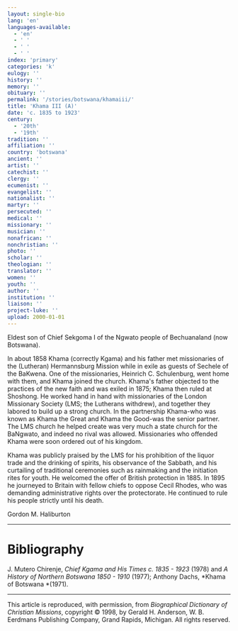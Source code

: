 ```yaml
---
layout: single-bio
lang: 'en'
languages-available:
  - 'en'
  - ' '
  - ' '
  - ' '
index: 'primary'
categories: 'k'
eulogy: ''
history: ''
memory: ''
obituary: ''
permalink: '/stories/botswana/khamaiii/'
title: 'Khama III (A)'
date: 'c. 1835 to 1923'
century:
  - '20th'
  - '19th'
tradition: ''
affiliation: ''
country: 'botswana'
ancient: ''
artist: ''
catechist: ''
clergy: ''
ecumenist: ''
evangelist: ''
nationalist: ''
martyr: ''
persecuted: ''
medical: ''
missionary: ''
musician: ''
nonafrican: ''
nonchristian: ''
photo: ''
scholar: ''
theologian: ''
translator: ''
women: ''
youth: ''
author: ''
institution: ''
liaison: ''
project-luke: ''
upload: 2000-01-01
---
```



Eldest son of Chief Sekgoma I of the Ngwato people of Bechuanaland (now Botswana).

In about 1858 Khama (correctly Kgama) and his father met missionaries of the (Lutheran) Hermannsburg Mission while in exile as guests of Sechele of the BaKwena. One of the missionaries, Heinrich C. Schulenburg, went home with them, and Khama joined the church. Khama's father objected to the practices of the new faith and was exiled in 1875; Khama then ruled at Shoshong. He worked hand in hand with missionaries of the London Missionary Society (LMS; the Lutherans withdrew), and together they labored to build up a strong church. In the partnership Khama-who was known as Khama the Great and Khama the Good-was the senior partner. The LMS church he helped create was very much a state church for the BaNgwato, and indeed no rival was allowed. Missionaries who offended Khama were soon ordered out of his kingdom.

Khama was publicly praised by the LMS for his prohibition of the liquor trade and the drinking of spirits, his observance of the Sabbath, and his curtailing of traditional ceremonies such as rainmaking and the initiation rites for youth. He welcomed the offer of British protection in 1885. In 1895 he journeyed to Britain with fellow chiefs to oppose Cecil Rhodes, who was demanding administrative rights over the protectorate. He continued to rule his people strictly until his death.

Gordon M. Haliburton

---

# Bibliography

J. Mutero Chirenje, *Chief Kgama and His Times c. 1835 - 1923* (1978) and *A History of Northern Botswana 1850 - 1910* (1977); Anthony Dachs, *Khama of Botswana *(1971).

---

This article is reproduced, with permission, from *Biographical Dictionary of Christian Missions*,   copyright &copy; 1998, by Gerald H. Anderson, W. B. Eerdmans Publishing Company, Grand Rapids, Michigan.  All rights reserved.
